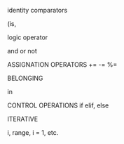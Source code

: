 identity comparators
 
 (is, 
 
 logic operator
 
 and or not
 
 ASSIGNATION OPERATORS
 +=
 -=
 %=
 
 BELONGING 
 
 in
 
 CONTROL OPERATIONS
 if elif, else
 
 ITERATIVE
 
 i, range, i = 1, etc. 
 
 


